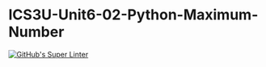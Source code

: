 # ICS3U-Unit6-02-Python-Maximum-Number

[![GitHub's Super Linter](https://github.com/haokai-li/ICS3U-Unit6-02-Python-Maximum-Number/workflows/GitHub's%20Super%20Linter/badge.svg)](https://github.com/haokai-li/ICS3U-Unit6-02-Python-Maximum-Number/actions)
